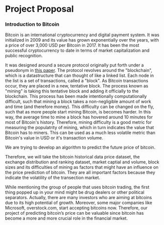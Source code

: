 # Project Proposal

### Introduction to Bitcoin

Bitcoin is an international cryptocurrency and digital payment system. It was initialized in 2009 and its value has grown exponentially over the years, with a price of over 3,000 USD per Bitcoin in 2017. It has been the most successful cryptocurrency to date in terms of market capitalization and public recognition.

It was designed around a secure protocol originally put forth under a pseudonym in [this paper](https://bitcoin.org/en/bitcoin-paper). The protocol revolves around the "blockchain", which is a datastructure that can thought of like a linked list. Each node in the list is a set of transactions, called a "block". As Bitcoin transactions occur, they are placed in a new, tentative block. The process known as "mining" is taking this tentative block and adding it officially to the blockchain. This process has been made intentionally computationally difficult, such that mining a block takes a non-negligible amount of work and time (and therefore money). This difficulty can be changed on the fly, such that as more people start mining Bitcoin, is becomes harder. In this way, the average time to mine a block has hovered around 10 minutes for most of Bitcoin's history. Therefore, mining difficulty is a good metric for measuring the populatrity of mining, which in turn indicates the value that Bitcoin has to miners. This can be used as a much less volatile metric than Bitcoin's value in USD or it's transaction volume.

We are trying to develop an algorithm to predict the future price of bitcoin.

Therefore, we will take the bitcoin historical data price dataset, the exchange distribution and ranking dataset, market captial and volume, block sizes and its difficulties of mining as factors that might have an influence on the price prediction of bitcoin. They are all important factors because they indicate the volatility of the transection market. 

While mentioning the group of people that uses bitcoin trading, the first thing popped up in your mind might be drug dealers or other political separators. Actually, there are many investors who are aiming at bitcoins due to its high potential of growth. Moreover, some major companies like Microsoft, overstock.com, start accepting bitcoins now. Therefore, our project of predicting bitcoin’s price can be valuable since bitcoin has become a more and more crucial role in the financial market. 

